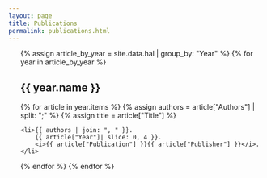 ```yaml
---
layout: page
title: Publications
permalink: publications.html
---
```


<ul>
{% assign article_by_year = site.data.hal | group_by: "Year" %}
{% for year in article_by_year %}
  <h2>{{ year.name }}</h2>
  {% for article in year.items %}
    {% assign authors = article["Authors"] | split: ";" %}
    {% assign title = article["Title"] %}
    
    <li>{{ authors | join: ", " }}.
        {{ article["Year"]| slice: 0, 4 }}.
        <i>{{ article["Publication"] }}{{ article["Publisher"] }}</i>.      
    </li>

  {% endfor %}
{% endfor %}
</ul>
